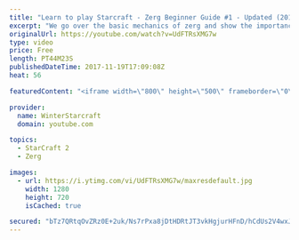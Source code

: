 ```yaml
---
title: "Learn to play Starcraft - Zerg Beginner Guide #1 - Updated (2017)"
excerpt: "We go over the basic mechanics of zerg and show the importance of understanding at least some of what your opponent is doing.  This guide is meant for players with an understanding of the objectives of starcraft but without any strong direction or gameplan, especially for each specific race! -- Watch"
originalUrl: https://youtube.com/watch?v=UdFTRsXMG7w
type: video
price: Free
length: PT44M23S
publishedDateTime: 2017-11-19T17:09:08Z
heat: 56

featuredContent: "<iframe width=\"800\" height=\"500\" frameborder=\"0\" src=\"https://www.youtube.com/embed/UdFTRsXMG7w\" allow=\"accelerometer; autoplay; encrypted-media; gyroscope; picture-in-picture\" allowfullscreen></iframe>"

provider:
  name: WinterStarcraft
  domain: youtube.com

topics:
  - StarCraft 2
  - Zerg

images:
  - url: https://i.ytimg.com/vi/UdFTRsXMG7w/maxresdefault.jpg
    width: 1280
    height: 720
    isCached: true

secured: "bTz7QRtqOvZRz0E+2uk/Ns7rPxa8jDtHDRtJT3vkHgjurHFnD/hCdUs2V4wxJ6GFqaxM1JBsNL7ZMZY1/McPUG15Wuu1mpx6yVIZrQZlBp7NHCs3V+EYx5qN77l2k/L3yEjDj6XK92aWb7bs+KGUkykztKHmwxZORlboP70k03SfEZIaUo3wRqZoPjt7yBMOjqAam1nXZNvUl7UXY+8/7P3KlwjHQk4aPtbjn0PC8jbi8d4gjG8QhfDI6LXH6a4cFdc8d6XENcU3S5vWdDar0bwm/ecjCyFaIVlQJGX6ACg5hURpbgRCBFPRma7xI2lIE6oPX6MQncKIC3ExrjilZC6XB3bq+VvwQT0lyuuxA5lWmIolvtNTgz5YSSfAgJzGNqx4xUSHPHHwj+u4U9EEWbB6c0uTnBNjIW8txNdjmy0Gfvbc+oMox8it5FfRMUtM;GsgdXklJVl6w4fg127vmqw=="
---
```


